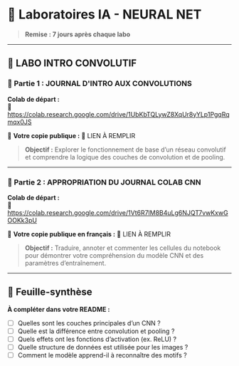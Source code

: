 # 🤖 Laboratoires IA - NEURAL NET

> **Remise : 7 jours après chaque labo**

---

## 🧩 LABO INTRO CONVOLUTIF

### 📓 Partie 1 : JOURNAL D'INTRO AUX CONVOLUTIONS

**Colab de départ :**  
🔗 https://colab.research.google.com/drive/1UbKbTQLywZ8XqUr8yYLp1PgqRqmqx0JS  

📁 **Votre copie publique :** 🔴 LIEN À REMPLIR  

> **Objectif :** Explorer le fonctionnement de base d’un réseau convolutif et comprendre la logique des couches de convolution et de pooling.

---

### 🧠 Partie 2 : APPROPRIATION DU JOURNAL COLAB CNN

**Colab de départ :**  
🔗 https://colab.research.google.com/drive/1Vt6R7lM8B4uLg6NJQT7vwKxwGOOKk3pU  

📁 **Votre copie publique en français :** 🔴 LIEN À REMPLIR  

> **Objectif :** Traduire, annoter et commenter les cellules du notebook pour démontrer votre compréhension du modèle CNN et des paramètres d’entraînement.

---

## 📑 Feuille-synthèse

**À compléter dans votre README :**
- [ ] Quelles sont les couches principales d’un CNN ?  
- [ ] Quelle est la différence entre convolution et pooling ?  
- [ ] Quels effets ont les fonctions d’activation (ex. ReLU) ?  
- [ ] Quelle structure de données est utilisée pour les images ?  
- [ ] Comment le modèle apprend-il à reconnaître des motifs ?  
